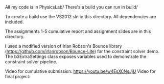 All my code is in PhysicsLab/ 
There's a build you can run in build/

To create a build use the VS2012 sln in this directory. All dependencies are included.

The assignments 1-5 cumulative report and assignment slides 
are in this directory.

I used a modified version of Irlan Robson's Bounce library (https://github.com/irlanrobson/Bounce-Lite) 
for the constraint solver demo. The b3ExtraSettings class exposes variables used to demonstrate 
the constraint solver pipeline. 

Video for cumulative submission: https://youtu.be/w4EsX0NsJjU
Video for final project: 